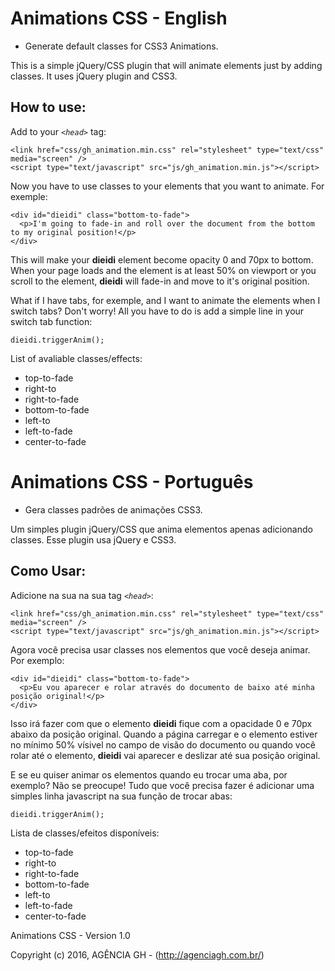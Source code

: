 # Animations CSS - English
- Generate default classes for CSS3 Animations.

This is a simple jQuery/CSS plugin that will animate elements just by adding classes.
It uses jQuery plugin and CSS3.

## **How to use:**

Add to your _`<head>`_ tag:
```
<link href="css/gh_animation.min.css" rel="stylesheet" type="text/css" media="screen" />
<script type="text/javascript" src="js/gh_animation.min.js"></script>
```

Now you have to use classes to your elements that you want to animate. For exemple:

```
<div id="dieidi" class="bottom-to-fade">
  <p>I'm going to fade-in and roll over the document from the bottom to my original position!</p>
</div>
```

This will make your **dieidi** element become opacity 0 and 70px to bottom.
When your page loads and the element is at least 50% on viewport or you scroll to the element, **dieidi** will fade-in and move to it's original position.

What if I have tabs, for exemple, and I want to animate the elements when I switch tabs? Don't worry! All you have to do is add a simple line in your switch tab function:

```
dieidi.triggerAnim();
```

List of avaliable classes/effects:
* top-to-fade
* right-to
* right-to-fade
* bottom-to-fade
* left-to
* left-to-fade
* center-to-fade


# Animations CSS - Português
- Gera classes padrões de animações CSS3.

Um simples plugin jQuery/CSS que anima elementos apenas adicionando classes.
Esse plugin usa jQuery e CSS3.

## **Como Usar:**

Adicione na sua na sua tag _`<head>`_:
```
<link href="css/gh_animation.min.css" rel="stylesheet" type="text/css" media="screen" />
<script type="text/javascript" src="js/gh_animation.min.js"></script>
```

Agora você precisa usar classes nos elementos que você deseja animar. Por exemplo:

```
<div id="dieidi" class="bottom-to-fade">
  <p>Eu vou aparecer e rolar através do documento de baixo até minha posição original!</p>
</div>
```

Isso irá fazer com que o elemento **dieidi** fique com a opacidade 0 e 70px abaixo da posição original.
Quando a página carregar e o elemento estiver no mínimo 50% vísivel no campo de visão do documento ou quando você rolar até o elemento, **dieidi** vai aparecer e deslizar até sua posição original.

E se eu quiser animar os elementos quando eu trocar uma aba, por exemplo? Não se preocupe! Tudo que você precisa fazer é adicionar uma simples linha javascript na sua função de trocar abas:

```
dieidi.triggerAnim();
```

Lista de classes/efeitos disponíveis:
* top-to-fade
* right-to
* right-to-fade
* bottom-to-fade
* left-to
* left-to-fade
* center-to-fade


Animations CSS - Version 1.0

Copyright (c) 2016, AGÊNCIA GH - (http://agenciagh.com.br/)
